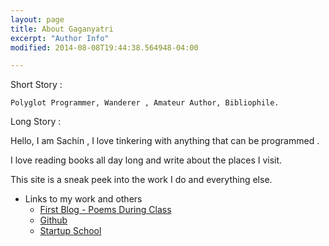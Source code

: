 ```yaml
---
layout: page
title: About Gaganyatri
excerpt: "Author Info"
modified: 2014-08-08T19:44:38.564948-04:00

---
```

Short Story :

    Polyglot Programmer, Wanderer , Amateur Author, Bibliophile. 

Long Story :

Hello,  I am Sachin , I love tinkering with anything that can be programmed .

I love reading books all day long and write about the places I visit.

This site is a sneak peek into the work I do and everything else.

* Links to my work and others
  * [First Blog - Poems During Class](https://poemsduringclass.blogspot.com/)
  * [Github](https://github.com/sachinsshetty)
  * [Startup School](https://www.startupschool.org/companies/cN8LeMr9L)
<!--
  * [LinkedIn](https://linkedin.com/in/sachinlabs)
  * [Travel Photos](https://instagram.com/alemaari.in)
 


About ME !!
* Life long dream to travel in space as an Gaganyatri(Astronaut)
* Bootstrapping a space company to fund ticket and become mission Specialist 
* To Moon, Mars and Beyond. 
* Expect less/no time to any activity unrelated to goal. Long-term absence expected
* Visits art galleries and museum than bars and pubs
* Will prepare a nice meal, visit local places on foot rather than fine dining and clubbing
* Shops at Primark, Decathlon, Tedi, Netto and Non branded items than boutique shopping
* Loves Ink pen, journal and Sticky-notes to prepare and work, not a full digital nomad, but uses the top tools for one's craft
* Lives frugally without indulgence in luxury, No plans to buy Gold, Land to leave behind
* Prefers backpacking, economy flight, youth hostels and trains to First class travel and resorts
* Idols
  * Business - Tim Cook, Sheryl Sandberg, Edison
  * Tech - Linus Torvalds, Larry Page and Sergey Brin, Elon Musk, George Hotz and Aaron Schwartz
  * Leader - Modi, Shri Ram, Krishnadevaraya, Raja Raja Chola
  * Sports - Tendulkar, Federer, Ronaldo
-->
